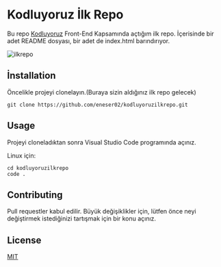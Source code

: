 # Kodluyoruz İlk Repo

Bu repo [Kodluyoruz](https://www.kodluyoruz.org) Front-End Kapsamında açtığım ilk repo. İçerisinde bir adet README dosyası, bir adet de index.html barındırıyor.

![ilkrepo](https://user-images.githubusercontent.com/84250617/183069530-32eca698-132d-40fa-8ebe-394ac696b2bd.jpg)




## İnstallation

Öncelikle projeyi clonelayın.(Buraya sizin aldığınız ilk repo gelecek)

`git clone https://github.com/eneser02/kodluyoruzilkrepo.git`

## Usage

Projeyi cloneladıktan sonra Visual Studio Code programında açınız.

Linux için:

 ``` cd kodluyoruzilkrepo                                                                                        code . ``` 

## Contributing

Pull requestler kabul edilir. Büyük değişiklikler için, lütfen önce neyi değiştirmek istediğinizi tartışmak için bir konu açınız.

## License

[MIT](https://choosealicense.com/licenses/mit/)

